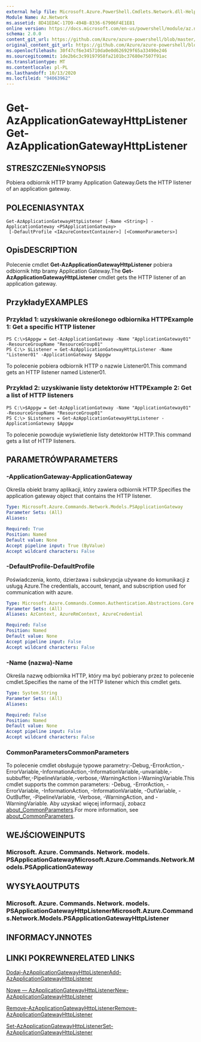 ```yaml
---
external help file: Microsoft.Azure.PowerShell.Cmdlets.Network.dll-Help.xml
Module Name: Az.Network
ms.assetid: 8D41EDAC-17D9-494B-8336-67906F4E1E81
online version: https://docs.microsoft.com/en-us/powershell/module/az.network/get-azapplicationgatewayhttplistener
schema: 2.0.0
content_git_url: https://github.com/Azure/azure-powershell/blob/master/src/Network/Network/help/Get-AzApplicationGatewayHttpListener.md
original_content_git_url: https://github.com/Azure/azure-powershell/blob/master/src/Network/Network/help/Get-AzApplicationGatewayHttpListener.md
ms.openlocfilehash: 30f47cf6e345710da0e0d626929f65a33490e246
ms.sourcegitcommit: 1de2b6c3c99197958fa2101bc37680e7507f91ac
ms.translationtype: MT
ms.contentlocale: pl-PL
ms.lasthandoff: 10/13/2020
ms.locfileid: "94063962"
---
```

# <span data-ttu-id="b04f2-101">Get-AzApplicationGatewayHttpListener</span><span class="sxs-lookup"><span data-stu-id="b04f2-101">Get-AzApplicationGatewayHttpListener</span></span>

## <span data-ttu-id="b04f2-102">STRESZCZENIe</span><span class="sxs-lookup"><span data-stu-id="b04f2-102">SYNOPSIS</span></span>
<span data-ttu-id="b04f2-103">Pobiera odbiornik HTTP bramy Application Gateway.</span><span class="sxs-lookup"><span data-stu-id="b04f2-103">Gets the HTTP listener of an application gateway.</span></span>

## <span data-ttu-id="b04f2-104">POLECENIA</span><span class="sxs-lookup"><span data-stu-id="b04f2-104">SYNTAX</span></span>

```
Get-AzApplicationGatewayHttpListener [-Name <String>] -ApplicationGateway <PSApplicationGateway>
 [-DefaultProfile <IAzureContextContainer>] [<CommonParameters>]
```

## <span data-ttu-id="b04f2-105">Opis</span><span class="sxs-lookup"><span data-stu-id="b04f2-105">DESCRIPTION</span></span>
<span data-ttu-id="b04f2-106">Polecenie cmdlet **Get-AzApplicationGatewayHttpListener** pobiera odbiornik http bramy Application Gateway.</span><span class="sxs-lookup"><span data-stu-id="b04f2-106">The **Get-AzApplicationGatewayHttpListener** cmdlet gets the HTTP listener of an application gateway.</span></span>

## <span data-ttu-id="b04f2-107">Przykłady</span><span class="sxs-lookup"><span data-stu-id="b04f2-107">EXAMPLES</span></span>

### <span data-ttu-id="b04f2-108">Przykład 1: uzyskiwanie określonego odbiornika HTTP</span><span class="sxs-lookup"><span data-stu-id="b04f2-108">Example 1: Get a specific HTTP listener</span></span>
```
PS C:\>$Appgw = Get-AzApplicationGateway -Name "ApplicationGateway01" -ResourceGroupName "ResourceGroup01"
PS C:\> $Listener = Get-AzApplicationGatewayHttpListener -Name "Listener01" -ApplicationGateway $Appgw
```

<span data-ttu-id="b04f2-109">To polecenie pobiera odbiornik HTTP o nazwie Listener01.</span><span class="sxs-lookup"><span data-stu-id="b04f2-109">This command gets an HTTP listener named Listener01.</span></span>

### <span data-ttu-id="b04f2-110">Przykład 2: uzyskiwanie listy detektorów HTTP</span><span class="sxs-lookup"><span data-stu-id="b04f2-110">Example 2: Get a list of HTTP listeners</span></span>
```
PS C:\>$Appgw = Get-AzApplicationGateway -Name "ApplicationGateway01" -ResourceGroupName "ResourceGroup01"
PS C:\> $Listeners = Get-AzApplicationGatewayHttpListener -ApplicationGateway $Appgw
```

<span data-ttu-id="b04f2-111">To polecenie powoduje wyświetlenie listy detektorów HTTP.</span><span class="sxs-lookup"><span data-stu-id="b04f2-111">This command gets a list of HTTP listeners.</span></span>

## <span data-ttu-id="b04f2-112">PARAMETRÓW</span><span class="sxs-lookup"><span data-stu-id="b04f2-112">PARAMETERS</span></span>

### <span data-ttu-id="b04f2-113">-ApplicationGateway</span><span class="sxs-lookup"><span data-stu-id="b04f2-113">-ApplicationGateway</span></span>
<span data-ttu-id="b04f2-114">Określa obiekt bramy aplikacji, który zawiera odbiornik HTTP.</span><span class="sxs-lookup"><span data-stu-id="b04f2-114">Specifies the application gateway object that contains the HTTP listener.</span></span>

```yaml
Type: Microsoft.Azure.Commands.Network.Models.PSApplicationGateway
Parameter Sets: (All)
Aliases:

Required: True
Position: Named
Default value: None
Accept pipeline input: True (ByValue)
Accept wildcard characters: False
```

### <span data-ttu-id="b04f2-115">-DefaultProfile</span><span class="sxs-lookup"><span data-stu-id="b04f2-115">-DefaultProfile</span></span>
<span data-ttu-id="b04f2-116">Poświadczenia, konto, dzierżawa i subskrypcja używane do komunikacji z usługą Azure.</span><span class="sxs-lookup"><span data-stu-id="b04f2-116">The credentials, account, tenant, and subscription used for communication with azure.</span></span>

```yaml
Type: Microsoft.Azure.Commands.Common.Authentication.Abstractions.Core.IAzureContextContainer
Parameter Sets: (All)
Aliases: AzContext, AzureRmContext, AzureCredential

Required: False
Position: Named
Default value: None
Accept pipeline input: False
Accept wildcard characters: False
```

### <span data-ttu-id="b04f2-117">-Name (nazwa)</span><span class="sxs-lookup"><span data-stu-id="b04f2-117">-Name</span></span>
<span data-ttu-id="b04f2-118">Określa nazwę odbiornika HTTP, który ma być pobierany przez to polecenie cmdlet.</span><span class="sxs-lookup"><span data-stu-id="b04f2-118">Specifies the name of the HTTP listener which this cmdlet gets.</span></span>

```yaml
Type: System.String
Parameter Sets: (All)
Aliases:

Required: False
Position: Named
Default value: None
Accept pipeline input: False
Accept wildcard characters: False
```

### <span data-ttu-id="b04f2-119">CommonParameters</span><span class="sxs-lookup"><span data-stu-id="b04f2-119">CommonParameters</span></span>
<span data-ttu-id="b04f2-120">To polecenie cmdlet obsługuje typowe parametry:-Debug,-ErrorAction,-ErrorVariable,-InformationAction,-InformationVariable,-unvariable,-subbuffer,-PipelineVariable,-verbose,-WarningAction i-WarningVariable.</span><span class="sxs-lookup"><span data-stu-id="b04f2-120">This cmdlet supports the common parameters: -Debug, -ErrorAction, -ErrorVariable, -InformationAction, -InformationVariable, -OutVariable, -OutBuffer, -PipelineVariable, -Verbose, -WarningAction, and -WarningVariable.</span></span> <span data-ttu-id="b04f2-121">Aby uzyskać więcej informacji, zobacz [about_CommonParameters](http://go.microsoft.com/fwlink/?LinkID=113216).</span><span class="sxs-lookup"><span data-stu-id="b04f2-121">For more information, see [about_CommonParameters](http://go.microsoft.com/fwlink/?LinkID=113216).</span></span>

## <span data-ttu-id="b04f2-122">WEJŚCIOWE</span><span class="sxs-lookup"><span data-stu-id="b04f2-122">INPUTS</span></span>

### <span data-ttu-id="b04f2-123">Microsoft. Azure. Commands. Network. models. PSApplicationGateway</span><span class="sxs-lookup"><span data-stu-id="b04f2-123">Microsoft.Azure.Commands.Network.Models.PSApplicationGateway</span></span>

## <span data-ttu-id="b04f2-124">WYSYŁA</span><span class="sxs-lookup"><span data-stu-id="b04f2-124">OUTPUTS</span></span>

### <span data-ttu-id="b04f2-125">Microsoft. Azure. Commands. Network. models. PSApplicationGatewayHttpListener</span><span class="sxs-lookup"><span data-stu-id="b04f2-125">Microsoft.Azure.Commands.Network.Models.PSApplicationGatewayHttpListener</span></span>

## <span data-ttu-id="b04f2-126">INFORMACYJN</span><span class="sxs-lookup"><span data-stu-id="b04f2-126">NOTES</span></span>

## <span data-ttu-id="b04f2-127">LINKI POKREWNE</span><span class="sxs-lookup"><span data-stu-id="b04f2-127">RELATED LINKS</span></span>

[<span data-ttu-id="b04f2-128">Dodaj-AzApplicationGatewayHttpListener</span><span class="sxs-lookup"><span data-stu-id="b04f2-128">Add-AzApplicationGatewayHttpListener</span></span>](./Add-AzApplicationGatewayHttpListener.md)

[<span data-ttu-id="b04f2-129">Nowe — AzApplicationGatewayHttpListener</span><span class="sxs-lookup"><span data-stu-id="b04f2-129">New-AzApplicationGatewayHttpListener</span></span>](./New-AzApplicationGatewayHttpListener.md)

[<span data-ttu-id="b04f2-130">Remove-AzApplicationGatewayHttpListener</span><span class="sxs-lookup"><span data-stu-id="b04f2-130">Remove-AzApplicationGatewayHttpListener</span></span>](./Remove-AzApplicationGatewayHttpListener.md)

[<span data-ttu-id="b04f2-131">Set-AzApplicationGatewayHttpListener</span><span class="sxs-lookup"><span data-stu-id="b04f2-131">Set-AzApplicationGatewayHttpListener</span></span>](./Set-AzApplicationGatewayHttpListener.md)


